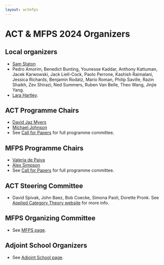 ```yaml
---
layout: actmfps
---
```


# ACT &amp; MFPS 2024 Organizers 

## Local organizers

* [Sam Staton](https://www.cs.ox.ac.uk/people/samuel.staton/main.html)
* Pedro Amorim, Benedict Bunting, Younesse Kaddar,  Anthony Kattuman, Jacek Karwowski, Jack Liell-Cock, Paolo Perrone, Kashish Raimalani, Jessica Richards, Benjamin Rodatz, Mario Roman, Philip Saville, Razin Shaikh, Zev Shirazi, Ned Summers, Ruben Van Belle, Theo Wang, Jinjie Yang.
* [Lara Hartley](https://www.cs.ox.ac.uk/people/lara.hartley/). 


## ACT Programme Chairs
* [David Jaz Myers](http://davidjaz.com/)
* [Michael Johnson](http://web.science.mq.edu.au/~mike/)
* See [Call for Papers](act_cfp.html) for full programme committee.

## MFPS Programme Chairs
* [Valeria de Paiva](https://vcvpaiva.github.io/)
* [Alex Simpson](https://www.fmf.uni-lj.si/en/directory/212/simpson-alexander-keith/)
* See [Call for Papers](mfps_cfp.html) for full programme committee.

## ACT Steering Committee
* David Spivak, John Baez, Bob Coecke, Simona Paoli, Dorette Pronk. See [Applied Category Theory website](https://www.appliedcategorytheory.org/) for more info.

## MFPS Organizing Committee
* See [MFPS page](https://mfpsconf.org/?page_id=5).

## Adjoint School Organizers
* See [Adjoint School page](http://adjointschool.com/2024.html). 
